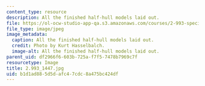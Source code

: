 ```yaml
---
content_type: resource
description: All the finished half-hull models laid out.
file: https://ol-ocw-studio-app-qa.s3.amazonaws.com/courses/2-993-special-topics-in-mechanical-engineering-the-art-and-science-of-boat-design-january-iap-2007/b1d1ad885d5dafc47cdc8a475bc424df_29931447.jpg
file_type: image/jpeg
image_metadata:
  caption: All the finished half-hull models laid out.
  credit: Photo by Kurt Hasselbalch.
  image-alt: All the finished half-hull models laid out.
parent_uid: df2966f6-603b-725a-f7f5-7478b7969c7f
resourcetype: Image
title: 2.993_1447.jpg
uid: b1d1ad88-5d5d-afc4-7cdc-8a475bc424df
---
```

